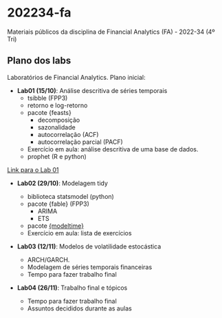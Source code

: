 # 202234-fa

Materiais públicos da disciplina de Financial Analytics (FA) - 2022-34 (4º Tri)

## Plano dos labs

Laboratórios de Financial Analytics. Plano inicial:

- **Lab01 (15/10)**: Análise descritiva de séries temporais
    - tsibble (FPP3)
    - retorno e log-retorno
    - pacote {feasts}
      - decomposição
      - sazonalidade
      - autocorrelação (ACF)
      - autocorrelação parcial (PACF)
    - Exercício em aula: análise descritiva de uma base de dados.
    - prophet (R e python)
    
[Link para o Lab 01](https://jtrecenti.github.io/labsFAInsper/lab01/lab01.html)

- **Lab02 (29/10)**: Modelagem tidy
    - biblioteca statsmodel (python)
    - pacote {fable} (FPP3)
        - ARIMA
        - ETS
    - pacote [{modeltime}](https://university.business-science.io/p/ds4b-203-r-high-performance-time-series-forecasting/)
    - Exercício em aula: lista de exercícios

- **Lab03 (12/11)**: Modelos de volatilidade estocástica
    - ARCH/GARCH.
    - Modelagem de séries temporais financeiras
    - Tempo para fazer trabalho final

- **Lab04 (26/11)**: Trabalho final e tópicos
    - Tempo para fazer trabalho final
    - Assuntos decididos durante as aulas
    
